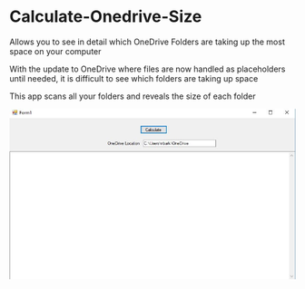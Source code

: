 # Calculate-Onedrive-Size
Allows you to see in detail which OneDrive Folders are taking up the most space on your computer

With the update to OneDrive where files are now handled as placeholders until needed, it is difficult to see which folders are taking up space

This app scans all your folders and reveals the size of each folder

![](https://github.com/nbarkhina/Calculate-Onedrive-Size/blob/master/onedrive1.JPG)

